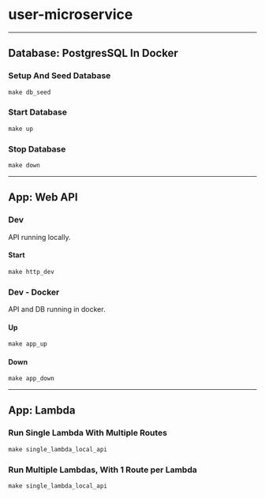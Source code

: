 # user-microservice

---

## Database: PostgresSQL In Docker

### Setup And Seed Database
```cmd
make db_seed
```

### Start Database
```cmd
make up
```

### Stop Database
```cmd
make down
```

---

## App: Web API

### Dev

API running locally.

#### Start
```cmd
make http_dev
```

### Dev - Docker
API and DB running in docker.

#### Up
```cmd
make app_up
```

#### Down
```cmd
make app_down
```

---

## App: Lambda

### Run Single Lambda With Multiple Routes
```cmd  
make single_lambda_local_api
```

### Run Multiple Lambdas, With 1 Route per Lambda
```cmd  
make single_lambda_local_api
```
